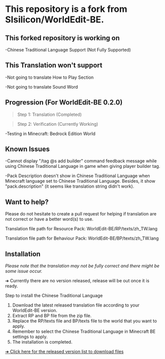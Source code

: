 # This repository is a fork from SIsilicon/WorldEdit-BE.
## This forked repository is working on
-Chinese Traditional Language Support (Not Fully Supported)

## This Translation won't support
-Not going to translate How to Play Section

-Not going to translate Sound Word

## Progression (For WorldEdit-BE 0.2.0)
>Step 1: Translation (Completed)

>Step 2: Verification (Currently Working)

-Testing in Minecraft: Bedrock Edition World

## Known Issues
-Cannot display "/tag @s add builder" command feedback message while using Chinese Traditional Language in game when giving player builder tag.

-Pack Description doesn't show in Chinese Traditional Language when Minecraft language set to Chinese Traditional Language. Besides, it show "pack.description" (it seems like translation string didn't work).

## Want to help?
Please do not hesitate to create a pull request for helping if translation are not correct or have a better word(s) to use.

Translation file path for Resource Pack: WorldEdit-BE/RP/texts/zh_TW.lang

Translation file path for Behaviour Pack: WorldEdit-BE/BP/texts/zh_TW.lang

## <a id="readme_installion">Installation</a>
*Please note that the translation may not be fully correct and there might be some issue occur.*

➜ Currently there are no version released, release will be out once it is ready.

Step to install the Chinese Traditional Language
1. Download the latest released translation file according to your WorldEdit-BE version.
2. Extract RP and BP file from the zip file.
3. Replace the RP/texts file and BP/texts file to the world that you want to apply.
4. Remember to select the Chinese Traditional Language in Minecraft BE settings to apply.
5. The installation is completed.

<a href="https://github.com/XuPaperCup/WorldEdit-BE/releases">➜ Click here for the released version list to download files</a>
